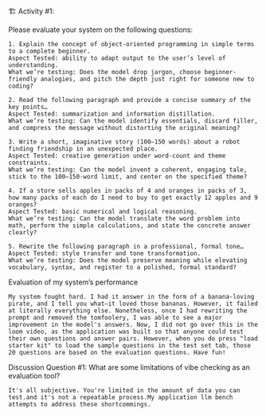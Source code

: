 
🏗️ Activity #1:

Please evaluate your system on the following questions:

    1. Explain the concept of object-oriented programming in simple terms to a complete beginner.
    Aspect Tested: ability to adapt output to the user’s level of understanding.
    What we’re testing: Does the model drop jargon, choose beginner-friendly analogies, and pitch the depth just right for someone new to coding?

    2. Read the following paragraph and provide a concise summary of the key points…
    Aspect Tested: summarization and information distillation.
    What we’re testing: Can the model identify essentials, discard filler, and compress the message without distorting the original meaning?

    3. Write a short, imaginative story (100–150 words) about a robot finding friendship in an unexpected place.
    Aspect Tested: creative generation under word-count and theme constraints.
    What we’re testing: Can the model invent a coherent, engaging tale, stick to the 100–150-word limit, and center on the specified theme?

    4. If a store sells apples in packs of 4 and oranges in packs of 3, how many packs of each do I need to buy to get exactly 12 apples and 9 oranges?
    Aspect Tested: basic numerical and logical reasoning.
    What we’re testing: Can the model translate the word problem into math, perform the simple calculations, and state the concrete answer clearly?

    5. Rewrite the following paragraph in a professional, formal tone…
    Aspect Tested: style transfer and tone transformation.
    What we’re testing: Does the model preserve meaning while elevating vocabulary, syntax, and register to a polished, formal standard?


Evaluation of my system’s performance

    My system fought hard. I had it answer in the form of a banana-loving pirate, and I tell you what—it loved those bananas. However, it failed at literally everything else. Nonetheless, once I had rewriting the prompt and removed the tomfoolery, I was able to see a major improvement in the model's answers. Now, I did not go over this in the loom video, as the application was built so that anyone could test their own questions and answer pairs. However, when you do press "load starter kit" to load the sample questions in the test set tab, those 20 questions are based on the evaluation questions. Have fun!

Discussion Question #1:
What are some limitations of vibe checking as an evaluation tool?

    It's all subjective. You're limited in the amount of data you can test.and it's not a repeatable process.My application llm bench attempts to address these shortcommings.